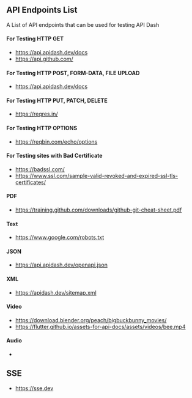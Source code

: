 ## API Endpoints List

A List of API endpoints that can be used for testing API Dash

#### For Testing HTTP GET
- https://api.apidash.dev/docs
- https://api.github.com/
  
#### For Testing HTTP POST, FORM-DATA, FILE UPLOAD 
- https://api.apidash.dev/docs

#### For Testing HTTP PUT, PATCH, DELETE
- https://reqres.in/
 
#### For Testing HTTP OPTIONS
- https://reqbin.com/echo/options 

#### For Testing sites with Bad Certificate
- https://badssl.com/
- https://www.ssl.com/sample-valid-revoked-and-expired-ssl-tls-certificates/

#### PDF

- https://training.github.com/downloads/github-git-cheat-sheet.pdf

#### Text

- https://www.google.com/robots.txt

#### JSON

- https://api.apidash.dev/openapi.json

#### XML

- https://apidash.dev/sitemap.xml

#### Video

- https://download.blender.org/peach/bigbuckbunny_movies/
- https://flutter.github.io/assets-for-api-docs/assets/videos/bee.mp4

#### Audio

- 

## SSE

- https://sse.dev
